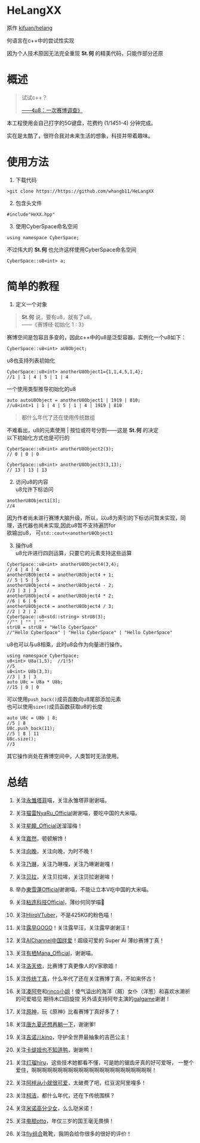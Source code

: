 # HeLangXX
原作 [kifuan/helang](https://github.com/kifuan/helang)  

何语言在c++中的尝试性实现  

因为个人技术原因无法完全重现 __St.何__ 的精美代码，只能作部分还原  

# 概述
> 试试c++？  
> 
> [——《u8：一次赛博调查》](https://cultist.huijiwiki.com/wiki/%E6%96%87%E7%AB%A0)  


本工程使用会自己打字的5G键盘，花费约 \(1/1*4*51-4\) 分钟完成。  

实在是太酷了，很符合我对未来生活的想象，科技并带着趣味。  

# 使用方法
1. 下载代码  
```
>git clone https://https://github.com/whangb11/HeLangXX
```

2. 包含头文件  
```
#include"HeXX.hpp"
```

3. 使用CyberSpace命名空间  
```
using namespace CyberSpace;
```  
不过伟大的 __St.何__ 也允许这样使用CyberSpace命名空间  
```
CyberSpace::u8<int> a;
```
# 简单的教程
1. 定义一个对象  
> __St.何__ 说，要有u8，就有了u8。  
> ——《赛博经·初始化 1 : 3》  

赛博空间是包容且多变的，因此c++中的u8是泛型容器，实例化一个u8如下：  

```
CyberSpace::u8<int> aU8Object;
```  

u8也支持列表初始化  

```
CyberSpace::u8<int> anotherU8Object1={1,1,4,5,1,4};
//1 | 1 | 4 | 5 | 1 | 4
```
一个使用类型推导初始化的u8
```
auto autoU8Object = anotherU8Object1 | 1919 | 810;
//u8<int>1 | 1 | 4 | 5 | 1 | 4 | 1919 | 810
```  
>都什么年代了还在使用传统数组

不难看出，u8的元素使用 | 按位或符号分割——这是 __St.何__ 的决定  
以下初始化方式也是可行的  

```
CyberSpace::u8<int> anotherU8Object2(3);
// 0 | 0 | 0 

CyberSpace::u8<int> anotherU8Object3(3,13);
// 13 | 13 | 13
```  

2. 访问u8的内容  
u8允许下标访问  
```
anotherU8Object1[3];
//4
```  
因为作者尚未进行赛博大脑升级，所以，以u8为索引的下标访问暂未实现，同理，迭代器也尚未实现,因此u8暂不支持遍历for  
欲输出u8， 可`std::cout<<anotherU8Object1`  

3. 操作u8  
u8允许进行四则运算，只要它的元素支持这些运算
```
CyberSpace::u8<int> anotherU8Object4(3,4);
// 4 | 4 | 4 
anotherU8Object4 = anotherU8Object4 + 1;
// 5 | 5 | 5
anotherU8Object4 = anotherU8Object4 - 2;
//3 | 3 | 3
anotherU8Object4 = anotherU8Object4 * 2;
//6 | 6 | 6
anotherU8Object4 = anotherU8Object4 / 3;
//2 | 2 | 2
CyberSpace::u8<std::string> strU8(3);
//"" | "" | "" 
strU8 = strU8 + "Hello CyberSpace"
//"Hello CyberSpace" | "Hello CyberSpace" | "Hello CyberSpace"
```
u8也可以与u8相乘，此时u8会作为向量进行操作。
```
using namespace CyberSpace;
u8<int> U8a(1,5);  //1!5!
//5
u8<int> U8b(3,3);
//3 | 3 | 3
auto U8c = U8a * U8b;
//15 | 0 | 0
```
可以使用`push_back()`成员函数向u8尾部添加元素  
也可以使用`size()`成员函数获取u8的长度  
```
auto U8c = U8b | 8;
//5 | 8
U8c.push_back(11);
//5 | 8 | 11
U8c.size();
//3
```
其它操作尚处在赛博空间中，人类暂时无法使用。
# 总结

1. 关注[永雏塔菲](https://space.bilibili.com/1265680561)喵，关注永雏塔菲谢谢喵。

2. 关注[猫雷NyaRu_Official](https://space.bilibili.com/697091119)谢谢喵，要吃中国的大米喵。

3. 关注[星瞳_Official](https://space.bilibili.com/401315430)送溜溜梅！

4. 关注[嘉然](https://space.bilibili.com/672328094)，顿顿解馋！ 

5. 关注[向晚](https://space.bilibili.com/672346917)，关注向晚，为时不晚！ 

6. 关注[乃琳](https://space.bilibili.com/672342685)，关注乃琳嘎，关注乃琳谢谢嘎！

7. 关注[贝拉](https://space.bilibili.com/672353429)，关注贝拉哞，关注贝拉谢谢哞！

8. 举办[東雪蓮Official](https://space.bilibili.com/1437582453/)谢谢喵，不能让立本V吃中国的大米喵。

9. 关注[粘连科技Official](https://space.bilibili.com/248582596)，薄纱何同学喵🥰

10. 关注[HiiroVTuber](https://space.bilibili.com/508963009)，不是425KG的粉色喵！

11. 关注[露早GOGO](https://space.bilibili.com/1669777785/)！关注露早汪，关注露早谢谢汪！

12. 关注[AIChannel中国绊爱](https://space.bilibili.com/484322035)！超级可爱的 Super AI 薄纱赛博丁真！

13. 关注[有栖Mana_Official](https://space.bilibili.com/3149619)，谢谢喵。

14. 关注[洛天依](https://space.bilibili.com/36081646)，比赛博丁真更像人的V家歌姬！

15. 关注[传统丁真](https://space.bilibili.com/1463028352)，什么年代了还在关注赛博丁真，不如来怀古！

16. 关注[凑阿夸](https://space.bilibili.com/375504219)和[rinco小姐](https://www.nicovideo.jp/user/45194653
)！傻气溢出的海洋（屑）女仆（洋葱）和喜欢水濑祈的可爱唱见 期待木口回旋捏 另外请支持阿夸主演的[galgame](https://shop.hololivepro.com/products/aquarium_hololive_official_edition)谢谢！

17. 关注[原神](https://space.bilibili.com/401742377)，玩《原神》比看赛博丁真好多了！

18. 关注[唐九夏还想再躺一下](https://space.bilibili.com/1219196749)，谢谢爹!

19. 关注[吉诺儿kino](https://space.bilibili.com/1383815813)，守护全世界最抽象的吉芭公主！

20. 关注[卡缇娅也不知道鸭](https://space.bilibili.com/1011797664)，谢谢鸭！

21. 关注[灯瑠hiru](https://space.bilibili.com/1848290057)，这些技术她都看不懂，可是她的锯齿牙真的好可爱呀，
一整个爱住，啊啊啊啊啊啊啊啊啊啊啊啊啊啊啊啊啊啊啊啊啊啊啊！

22. 关注[阿梓从小就很可爱](https://space.bilibili.com/7706705)，太破费了吧，红豆泥阿里嘎多！

23. 关注[柯洁](https://space.bilibili.com/525952604)，都什么年代，还在下传统围棋？

24. 关注[米诺高分少女](https://space.bilibili.com/1778026586)，么么哒米诺！

25. 关注[电棍otto](https://space.bilibili.com/628845081)，年仅三岁的国王毫无畏惧！

26. 关注[fly组合](https://space.bilibili.com/22720137)靴靴，我阴会给你很多的很好的评价！
